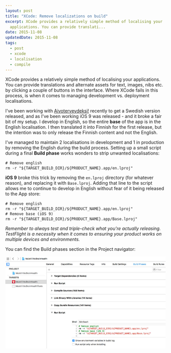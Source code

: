 ```yaml
---
layout: post
title: "XCode: Remove localizations on build"
excerpt: XCode provides a relatively simple method of localising your
  applications. You can provide translati...
date: 2015-11-08
updatedDate: 2015-11-08
tags:
  - post
  - xcode
  - localisation
  - compile
---
```


XCode provides a relatively simple method of localising your applications. You can provide translations and alternate assets for text, images, nibs etc. by clicking a couple of buttons in the interface. Where XCode fails in this process, is when it comes to managing development vs. deployment localisations.

I've been working with [Aivoterveydeksi!](http://perrymitchell.net/aivoterveydeksi/) recently to get a Swedish version released, and as I've been working iOS 9 was released - and it broke a fair bit of my setup. I develop in English, so the entire **base** of the app is in the English localisation. I then translated it into Finnish for the first release, but the intention was to only release the Finnish content and not the English.

I've managed to maintain 2 localisations in development and 1 in production by removing the English during the build process. Setting up a small script during a final **Build phase** works wonders to strip unwanted localisations:

```
# Remove english
rm -r "${TARGET_BUILD_DIR}/${PRODUCT_NAME}.app/en.lproj"
```

**iOS 9** broke this trick by removing the `en.lproj` directory (for whatever reason), and replacing it with `Base.lproj`. Adding that line to the script allows me to continue to develop in English without fear of it being released to the App store:

```
# Remove english
rm -r "${TARGET_BUILD_DIR}/${PRODUCT_NAME}.app/en.lproj"
# Remove base (iOS 9)
rm -r "${TARGET_BUILD_DIR}/${PRODUCT_NAME}.app/Base.lproj"
```

_Remember to always test and triple-check what you're actually releasing. TestFlight is a necessity when it comes to ensuring your product works on multiple devices and environments._

You can find the Build phases section in the Project navigator:

![Build phases script](build-phases.jpg)
